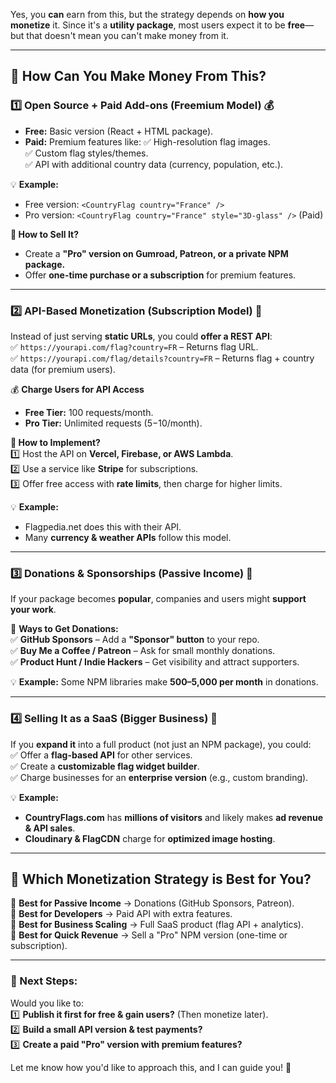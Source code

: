 Yes, you **can** earn from this, but the strategy depends on **how you monetize** it. Since it's a **utility package**, most users expect it to be **free**—but that doesn't mean you can't make money from it.  

---

## **🔹 How Can You Make Money From This?**  

### **1️⃣ Open Source + Paid Add-ons (Freemium Model) 💰**
- **Free:** Basic version (React + HTML package).  
- **Paid:** Premium features like:
  ✅ High-resolution flag images.  
  ✅ Custom flag styles/themes.  
  ✅ API with additional country data (currency, population, etc.).  

💡 **Example:**  
- Free version: `<CountryFlag country="France" />`  
- Pro version: `<CountryFlag country="France" style="3D-glass" />` (Paid)  

**🔹 How to Sell It?**  
- Create a **"Pro" version on Gumroad, Patreon, or a private NPM package.**  
- Offer **one-time purchase or a subscription** for premium features.  

---

### **2️⃣ API-Based Monetization (Subscription Model) 🔄**
Instead of just serving **static URLs**, you could **offer a REST API**:  
✅ `https://yourapi.com/flag?country=FR` – Returns flag URL.  
✅ `https://yourapi.com/flag/details?country=FR` – Returns flag + country data (for premium users).  

💰 **Charge Users for API Access**  
- **Free Tier:** 100 requests/month.  
- **Pro Tier:** Unlimited requests ($5-$10/month).  

**🔹 How to Implement?**  
1️⃣ Host the API on **Vercel, Firebase, or AWS Lambda**.  
2️⃣ Use a service like **Stripe** for subscriptions.  
3️⃣ Offer free access with **rate limits**, then charge for higher limits.  

💡 **Example:**  
- Flagpedia.net does this with their API.  
- Many **currency & weather APIs** follow this model.  

---

### **3️⃣ Donations & Sponsorships (Passive Income) 💸**
If your package becomes **popular**, companies and users might **support your work**.  

🔹 **Ways to Get Donations:**  
✅ **GitHub Sponsors** – Add a **"Sponsor" button** to your repo.  
✅ **Buy Me a Coffee / Patreon** – Ask for small monthly donations.  
✅ **Product Hunt / Indie Hackers** – Get visibility and attract supporters.  

💡 **Example:** Some NPM libraries make **$500–$5,000 per month** in donations.  

---

### **4️⃣ Selling It as a SaaS (Bigger Business) 🚀**
If you **expand it** into a full product (not just an NPM package), you could:  
✅ Offer a **flag-based API** for other services.  
✅ Create a **customizable flag widget builder**.  
✅ Charge businesses for an **enterprise version** (e.g., custom branding).  

💡 **Example:**  
- **CountryFlags.com** has **millions of visitors** and likely makes **ad revenue & API sales**.  
- **Cloudinary & FlagCDN** charge for **optimized image hosting**.  

---

## **🔹 Which Monetization Strategy is Best for You?**
🔹 **Best for Passive Income** → Donations (GitHub Sponsors, Patreon).  
🔹 **Best for Developers** → Paid API with extra features.  
🔹 **Best for Business Scaling** → Full SaaS product (flag API + analytics).  
🔹 **Best for Quick Revenue** → Sell a "Pro" NPM version (one-time or subscription).  

---

### **🚀 Next Steps:**
Would you like to:  
1️⃣ **Publish it first for free & gain users?** (Then monetize later).  
2️⃣ **Build a small API version & test payments?**  
3️⃣ **Create a paid "Pro" version with premium features?**  

Let me know how you'd like to approach this, and I can guide you! 🚀